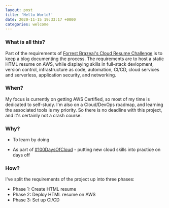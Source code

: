 ```yaml
---
layout: post
title: 'Hello World!'
date: 2020-11-15 19:33:17 +0000
categories: welcome
---
```


### What is all this?

Part of the requirements of [Forrest Brazeal's Cloud Resume Challenge](https://forrestbrazeal.com/2020/04/23/the-cloud-resume-challenge/) is to keep a blog documenting the process. The requirements are to host a static HTML resume on AWS, while displaying skills in full-stack devlopment, version control, infrastructure as code, automation, CI/CD, cloud services and serverless, application security, and networking.

### When?

My focus is currently on getting AWS Certified, so most of my time is dedicated to self-study. I'm also on a Cloud/DevOps roadmap, and learning the associated tools is my priority. So there is no deadline with this project, and it's certainly not a crash course.

### Why?

- To learn by doing

- As part of [#100DaysOfCloud](https://www.100daysofcloud.com/) - putting new cloud skills into practice on days off

### How?

I've split the requirements of the project up into three phases:

- Phase 1: Create HTML resume
- Phase 2: Deploy HTML resume on AWS
- Phase 3: Set up CI/CD
